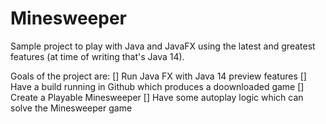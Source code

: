 # Minesweeper
Sample project to play with Java and JavaFX using the latest and greatest features (at time of writing that's Java 14).

Goals of the project are:
 [] Run Java FX with Java 14 preview features
 [] Have a build running in Github which produces a doownloaded game
 [] Create a Playable Minesweeper
 [] Have some autoplay logic which can solve the Minesweeper game